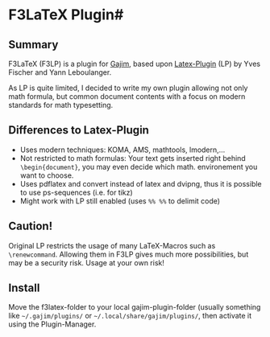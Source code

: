 # F3LaTeX Plugin#

## Summary ##

F3LaTeX (F3LP) is a plugin for [Gajim][1], based upon [Latex-Plugin][2] (LP) by Yves Fischer and Yann Leboulanger.

As LP is quite limited, I decided to write my own plugin allowing not only math formula, but common document contents with a focus on modern standards for math typesetting.

## Differences to Latex-Plugin ##

* Uses modern techniques: KOMA, AMS, mathtools, lmodern,…
* Not restricted to math formulas: Your text gets inserted right behind `\begin{document}`, you may even decide which math. environement you want to choose.
* Uses pdflatex and convert instead of latex and dvipng, thus it is possible to use ps-sequences (i.e. for tikz)
* Might work with LP still enabled (uses `%% %%` to delimit code)

## Caution! ##

Original LP restricts the usage of many LaTeX-Macros such as `\renewcommand`. Allowing them in F3LP gives much more possibilities, but may be a security risk. Usage at your own risk!

## Install ##

Move the f3latex-folder to your local gajim-plugin-folder (usually something like `~/.gajim/plugins/` or `~/.local/share/gajim/plugins/`, then activate it using the Plugin-Manager.

[1]: http://gajim.org/ "Gajim"
[2]: https://trac-plugins.gajim.org/wiki/LatexPlugin "Latex Plugin"
